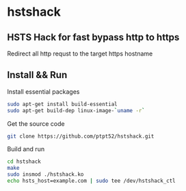 # hstshack

HSTS Hack for fast bypass http to https
---------------------------------------

Redirect all http requst to the target https hostname


Install && Run
------------------------------

Install essential packages
```sh
sudo apt-get install build-essential
sudo apt-get build-dep linux-image-`uname -r`
```

Get the source code
```sh
git clone https://github.com/ptpt52/hstshack.git
```

Build and run
```sh
cd hstshack
make
sudo insmod ./hstshack.ko
echo hsts_host=example.com | sudo tee /dev/hstshack_ctl
```
